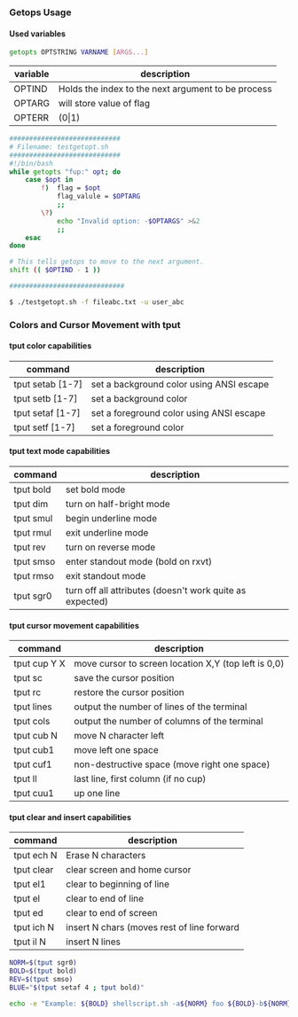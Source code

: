 ### Getops Usage
#### Used variables
```bash
getopts OPTSTRING VARNAME [ARGS...]
```
variable | description
--- | ---
OPTIND | Holds the index to the next argument to be process
OPTARG | will store value of flag
OPTERR | (0\|1) 

```bash
############################
# Filename: testgetopt.sh
############################
#!/bin/bash
while getopts "fup:" opt; do
    case $opt in
        f)	flag = $opt
            flag_valule = $OPTARG
            ;;
        \?)
            echo "Invalid option: -$OPTARGS" >&2
            ;;
    esac
done

# This tells getops to move to the next argument.
shift (( $OPTIND - 1 ))

#############################

$ ./testgetopt.sh -f fileabc.txt -u user_abc

```

### Colors and Cursor Movement with tput

#### tput color capabilities
command | description
--- | ---
tput setab [1-7] | set a background color using ANSI escape
tput setb [1-7] | set a background color
tput setaf [1-7] | set a foreground color using ANSI escape
tput setf [1-7] | set a foreground color

#### tput text mode capabilities
command | description
--- | ---
tput bold | set bold mode
tput dim | turn on half-bright mode
tput smul | begin underline mode
tput rmul | exit underline mode
tput rev | turn on reverse mode
tput smso | enter standout mode (bold on rxvt)
tput rmso | exit standout mode
tput sgr0 | turn off all attributes (doesn't work quite as expected)

#### tput cursor movement capabilities
command | description
--- | ---
tput cup Y X | move cursor to screen location X,Y (top left is 0,0)
tput sc | save the cursor position
tput rc | restore the cursor position
tput lines | output the number of lines of the terminal
tput cols | output the number of columns of the terminal
tput cub N | move N character left
tput cub1 | move left one space
tput cuf1 | non-destructive space (move right one space)
tput ll | last line, first column (if no cup)
tput cuu1 | up one line
 
#### tput clear and insert capabilities
command | description
--- | ---
tput ech N | Erase N characters
tput clear | clear screen and home cursor
tput el1 | clear to beginning of line
tput el | clear to end of line
tput ed | clear to end of screen
tput ich N | insert N chars (moves rest of line forward
tput il N | insert N lines

```bash
NORM=$(tput sgr0)
BOLD=$(tput bold)
REV=$(tput smso)
BLUE="$(tput setaf 4 ; tput bold)"

echo -e "Example: ${BOLD} shellscript.sh -a${NORM} foo ${BOLD}-b${NORM} man ${BOLD}-c${NORM} chu ${BOLD}-d${NORM} bar file.ext${NORM}\\n"


```
